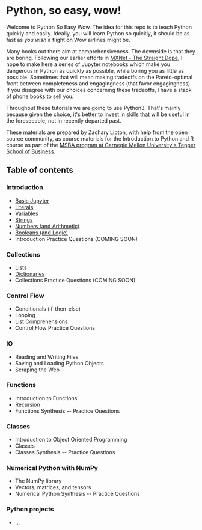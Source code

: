 # Python, so easy, wow!

Welcome to Python So Easy Wow.
The idea for this repo is to teach Python quickly and easily.
Ideally, you will learn Python so quickly,
it should be as fast as *you wish* a flight on Wow airlines might be.

Many books out there aim at comprehensiveness.
The downside is that they are boring.
Following our earlier efforts in [MXNet - The Straight Dope](https://github.com/zackchase/mxnet-the-straight-dope),
I hope to make here a series of Jupyter notebooks which make you dangerous in Python as quickly as possible,
while boring you as little as possible.
Sometimes that will mean making tradeoffs on the Pareto-optimal front between completeness and engagingness
(that favor engagingness).
If you disagree with our choices concerning these tradeoffs, I have a stack of phone books to sell you.

Throughout these tutorials we are going to use Python3. That's mainly because given the choice, it's better to invest in skills that will be useful in the foreseeable, not in recently departed past.


These materials are prepared by Zachary Lipton,
with help from the open source community,
as course materials for the Introduction to Python and R course as part of the
[MSBA program at Carnegie Mellon University's Tepper School of Business](https://analytics.tepper.cmu.edu/).

## Table of contents

### Introduction
 * [Basic Jupyter](https://github.com/zackchase/python-wow/blob/master/chapter01_introduction/sec01_basic_jupyter.ipynb)
 * [Literals](https://github.com/zackchase/python-wow/blob/master/chapter01_introduction/sec02_literals.ipynb)
 * [Variables](https://github.com/zackchase/python-wow/blob/master/chapter01_introduction/sec03_variables.ipynb)
 * [Strings](https://github.com/zackchase/python-wow/blob/master/chapter01_introduction/sec04_strings.ipynb)
 * [Numbers (and Arithmetic)](https://github.com/zackchase/python-wow/blob/master/chapter01_introduction/sec05_numbers_arithmetic.ipynb)
 * [Booleans (and Logic)](https://github.com/zackchase/python-wow/blob/master/chapter01_introduction/sec06_boolean_logic.ipynb)
 * Introduction Practice Questions (COMING SOON)

### Collections
 * [Lists](https://github.com/zackchase/python-wow/blob/master/chapter02_collections/sec01_lists.ipynb)
 * [Dictionaries](https://github.com/zackchase/python-wow/blob/master/chapter02_collections/sec02_dictionaries.ipynb)
 * Collections Practice Questions (COMING SOON)


### Control Flow
 * Conditionals (if-then-else)
 * Looping
 * List Comprehensions
 * Control Flow Practice Questions

### IO
 * Reading and Writing Files
 * Saving and Loading Python Objects
 * Scraping the Web

### Functions
 * Introduction to Functions
 * Recursion
 * Functions Synthesis -- Practice Questions

### Classes
 * Introduction to Object Oriented Programming
 * Classes
 * Classes Synthesis -- Practice Questions

### Numerical Python with NumPy
 * The NumPy library
 * Vectors, matrices, and tensors
 * Numerical Python Synthesis -- Practice Questions


### Python projects
 * ...
